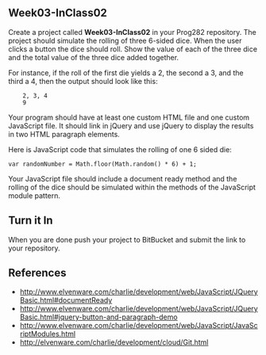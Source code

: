 Week03-InClass02
----------------

Create a project called **Week03-InClass02** in your Prog282 
repository. The project should simulate the rolling of three 6-sided 
dice. When the user clicks a button the dice should roll. Show the 
value of each of the three dice and the total value of the three 
dice added together.

For instance, if the roll of the first die yields a 2, the second a 
3, and the third a 4, then the output should look like this:

~~~~
	2, 3, 4
	9
~~~~

Your program should have at least one custom HTML file and one custom
JavaScript file. It should link in jQuery and use jQuery to 
display the results in two HTML paragraph elements.

Here is JavaScript code that simulates the rolling of one 6 sided die:

	var randomNumber = Math.floor(Math.random() * 6) + 1;
	
Your JavaScript file should include a document ready method and the
rolling of the dice should be simulated within the methods of
the JavaScript module pattern.

Turn it In
----------

When you are done push your project to BitBucket and submit the link 
to your repository.

References
------------

- <http://www.elvenware.com/charlie/development/web/JavaScript/JQueryBasic.html#documentReady>
- <http://www.elvenware.com/charlie/development/web/JavaScript/JQueryBasic.html#jquery-button-and-paragraph-demo>
- <http://www.elvenware.com/charlie/development/web/JavaScript/JavaScriptModules.html>
- <http://elvenware.com/charlie/development/cloud/Git.html>
	
